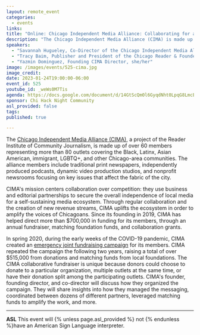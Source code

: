 ```yaml
---
layout: remote_event
categories:
  - events
links: 
title: "Online: Chicago Independent Media Alliance: Collaborating for a more equitable media ecosystem"
description: "The Chicago Independent Media Alliance (CIMA) is made up of over 60 members representing more than 80 outlets covering the Black, Latinx, Asian American, immigrant, LGBTQ+, and other Chicago-area communities. The alliance members include traditional print newspapers, independently produced podcasts, dynamic video production studios, and nonprofit newsrooms focusing on key issues that affect the fabric of the city. CIMA's founder, founding director, and co-director will discuss how they organized an emergency joint fundraising campaign during the early weeks of the COVID-19 pandemic. They will share insights into how they managed the messaging, coordinated between dozens of different partners, leveraged matching funds to amplify the work, and more."
speakers:
  - "Savannah Hugueley, Co-Director of the Chicago Independent Media Alliance (CIMA), she/her"
  - "Tracy Baim, Publisher and President of the Chicago Reader & Founder of the Chicago Independent Media Alliance (CIMA), she/her"
  - "Yazmin Dominguez, Founding CIMA Director, she/her"
image: /images/events/525-cima.jpg
image_credit:
date: 2023-01-24T19:00:00-06:00
event_id: 525
youtube_id: _weWs0M7Tis
agenda: https://docs.google.com/document/d/14GtScQm0l6GyqdNht0LpqG8LmcEF7i3COjNJ06PaTj8/edit#
sponsor: Chi Hack Night Community
asl_provided: false
tags: 
published: true

---
```


The [Chicago Independent Media Alliance (CIMA)](https://indiemediachi.org/about/), a project of the Reader Institute of Community Journalism, is made up of over 60 members representing more than 80 outlets covering the Black, Latinx, Asian American, immigrant, LGBTQ+, and other Chicago-area communities. The alliance members include traditional print newspapers, independently produced podcasts, dynamic video production studios, and nonprofit newsrooms focusing on key issues that affect the fabric of the city.

CIMA's mission centers collaboration over competition: they use business and editorial partnerships to secure the overall independence of local media for a self-sustaining media ecosystem. Through regular collaboration and the creation of new revenue streams, CIMA uplifts the ecosystem in order to amplify the voices of Chicagoans. Since its founding in 2019, CIMA has helped direct more than $700,000 in funding for its members, through an annual fundraiser, matching foundation funds, and collaboration grants.

In spring 2020, during the early weeks of the COVID-19 pandemic, CIMA created an [emergency joint fundraising campaign](https://www.savechicagomedia.org/) for its members. CIMA repeated the campaign the following two years, raising a total of over $515,000 from donations and matching funds from local foundations. The CIMA collaborative fundraiser is unique because donors could choose to donate to a particular organization, multiple outlets at the same time, or have their donation split among the participating outlets. CIMA's founder, founding director, and co-director will discuss how they organized the campaign. They will share insights into how they managed the messaging, coordinated between dozens of different partners, leveraged matching funds to amplify the work, and more. 

---

**ASL** This event will {% unless page.asl_provided %} not {% endunless %}have an American Sign Language interpreter.

